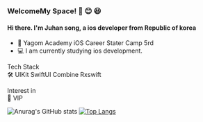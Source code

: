 ### WelcomeMy Space! 🙌 😊 😆

#### Hi there. I'm Juhan song, a ios developer from Republic of korea
- 🐻 Yagom Academy iOS Career Stater Camp 5rd
- 💻 I am currently studying ios development.

Tech Stack    
🛠 UIKit SwiftUI Combine Rxswift 

Interest in   
🧐 VIP

![Anurag's GitHub stats](https://github-readme-stats.vercel.app/api?username=Taeangel&show_icons=true&theme=radical) [![Top Langs](https://github-readme-stats.vercel.app/api/top-langs/?username=Taeangel&langs_count=10&layout=compact&theme=dark)](https://github.com/jogilsang/jogilsang)﻿

